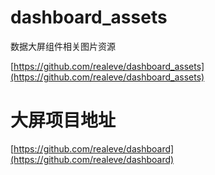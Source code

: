 # dashboard_assets

数据大屏组件相关图片资源

[https://github.com/realeve/dashboard_assets](https://github.com/realeve/dashboard_assets)

# 大屏项目地址

[https://github.com/realeve/dashboard](https://github.com/realeve/dashboard)
